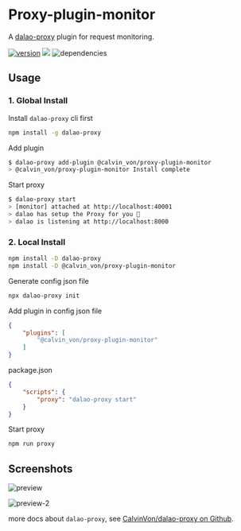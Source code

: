 # Proxy-plugin-monitor
A [dalao-proxy](https://github.com/CalvinVon/dalao-proxy) plugin for request monitoring.

[![version](https://img.shields.io/npm/v/@calvin_von/proxy-plugin-monitor.svg)](https://www.npmjs.com/package/@calvin_von/proxy-plugin-monitor)
[![](https://img.shields.io/npm/dt/@calvin_von/proxy-plugin-monitor.svg)](https://github.com/CalvinVon/dalao-proxy/tree/master/packages/@calvin_von/proxy-plugin-monitor)
![dependencies](https://img.shields.io/david/CalvinVon/@calvin_von/proxy-plugin-monitor.svg)

## Usage
### 1. Global Install
Install `dalao-proxy` cli first
```bash
npm install -g dalao-proxy
```

Add plugin
```bash
$ dalao-proxy add-plugin @calvin_von/proxy-plugin-monitor
> @calvin_von/proxy-plugin-monitor Install complete
```

Start proxy
```bash
$ dalao-proxy start
> [monitor] attached at http://localhost:40001
> dalao has setup the Proxy for you 🚀
> dalao is listening at http://localhost:8000
```

### 2. Local Install
```bash
npm install -D dalao-proxy
npm install -D @calvin_von/proxy-plugin-monitor
```
Generate config json file
```bash
npx dalao-proxy init
```

Add plugin in config json file
```json
{
    "plugins": [
        "@calvin_von/proxy-plugin-monitor"
    ]
}
```

package.json
```json
{
    "scripts": {
        "proxy": "dalao-proxy start"
    }
}

```
Start proxy
```bash
npm run proxy
```

## Screenshots
![preview](https://raw.githubusercontent.com/CalvinVon/dalao-proxy/feat-plugiu-request-monitor/packages/%40calvin_von/proxy-plugin-monitor/.github/screenshot/preview.png)

![preview-2](https://raw.githubusercontent.com/CalvinVon/dalao-proxy/feat-plugiu-request-monitor/packages/%40calvin_von/proxy-plugin-monitor/.github/screenshot/preview-2.png)

more docs about `dalao-proxy`, see [CalvinVon/dalao-proxy on Github](https://github.com/CalvinVon/dalao-proxy).